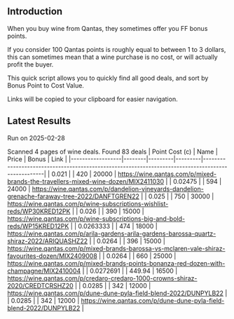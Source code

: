 ## Introduction

When you buy wine from Qantas, they sometimes offer you FF bonus points. 

If you consider 100 Qantas points is roughly equal to between 1 to 3 dollars, this can sometimes mean that a wine purchase is no cost, or will actually profit the buyer.

This quick script allows you to quickly find all good deals, and sort by Bonus Point to Cost Value.

Links will be copied to your clipboard for easier navigation.

## Latest Results

Run on 2025-02-28

Scanned 4 pages of wine deals.
Found 83 deals
|   Point Cost (c) | Name   |   Price |   Bonus | Link                                                                                              |
|------------------|--------|---------|---------|---------------------------------------------------------------------------------------------------|
|        0.021     |        |  420    |   20000 | https://wine.qantas.com/p/mixed-brands-the-travellers-mixed-wine-dozen/MIX2411030                 |
|        0.02475   |        |  594    |   24000 | https://wine.qantas.com/p/dandelion-vineyards-dandelion-grenache-faraway-tree-2022/DANFTGREN22    |
|        0.025     |        |  750    |   30000 | https://wine.qantas.com/p/wine-subscriptions-wishlist-reds/WP30KRED12PK                           |
|        0.026     |        |  390    |   15000 | https://wine.qantas.com/p/wine-subscriptions-big-and-bold-reds/WP15KRED12PK                       |
|        0.0263333 |        |  474    |   18000 | https://wine.qantas.com/p/arila-gardens-arila-gardens-barossa-quartz-shiraz-2022/ARIQUASHZ22      |
|        0.0264    |        |  396    |   15000 | https://wine.qantas.com/p/mixed-brands-barossa-vs-mclaren-vale-shiraz-favourites-dozen/MIX2409008 |
|        0.0264    |        |  660    |   25000 | https://wine.qantas.com/p/mixed-brands-points-bonanza-red-dozen-with-champagne/MIX2410004         |
|        0.0272691 |        |  449.94 |   16500 | https://wine.qantas.com/p/credaro-credaro-1000-crowns-shiraz-2020/CREDTCRSHZ20                    |
|        0.0285    |        |  342    |   12000 | https://wine.qantas.com/p/dune-dune-pyla-field-blend-2022/DUNPYLB22                               |
|        0.0285    |        |  342    |   12000 | https://wine.qantas.com/p/dune-dune-pyla-field-blend-2022/DUNPYLB22                               |

